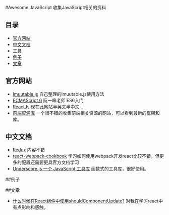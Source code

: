 #Awesome JavaScript
收集JavaScript相关的资料

## 目录

- [官方网站](#官方网站)
- [中文文档](#中文文档)
- [工具](#工具)
- [例子](#例子)
- [文章](#文章)

## 官方网站

- [Imuutable.js](https://github.com/Mrlyjoutlook/awesome-JavaScript/tree/master/Immutable) 自己整理的Imuutable.js使用方法
- [ECMAScript 6](http://es6.ruanyifeng.com/) 阮一峰老师 ES6入门
- [ReactJs](http://reactjs.cn/react/docs/getting-started-zh-CN.html) 现在此网站半英文半中文...
- [前端资源库](https://www.awesomes.cn/) 一个很不错的收集前端相关资源的网站，可以看到最新的框架和库。

## 中文文档
- [Redux](http://cn.redux.js.org/docs/basics/index.html) 内容不错
- [react-webpack-cookbook](http://fakefish.github.io/react-webpack-cookbook/) 学习如何使用webpack开发react比较不错，但更多的配置还需要更具官方文档学习
- [Underscore.js 一个 JavaScript 工具库](http://www.bootcss.com/p/underscore/) 函数式的工具库，很好使用。

##例子

##文章
- [什么时候在React组件中使用shouldComponentUpdate?](http://www.infoq.com/cn/news/2016/07/react-shouldComponentUpdate) 对我在学习react中有点影响和感触。
